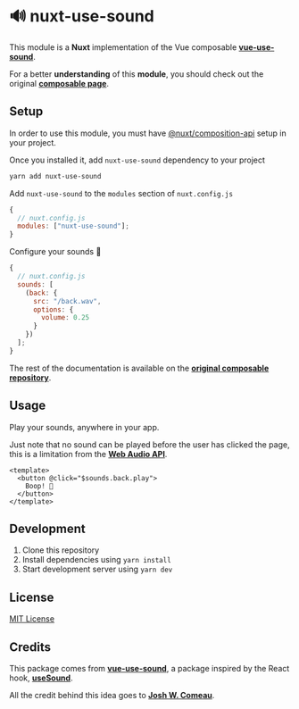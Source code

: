 # 🔊 nuxt-use-sound

This module is a **Nuxt** implementation of the Vue composable [**vue-use-sound**](https://github.com/Tahul/vue-use-sound).

For a better **understanding** of this **module**, you should check out the original [**composable page**](https://github.com/Tahul/vue-use-sound).

## Setup

In order to use this module, you must have [@nuxt/composition-api](https://composition-api.nuxtjs.org/) setup in your project.

Once you installed it, add `nuxt-use-sound` dependency to your project

```bash
yarn add nuxt-use-sound
```

Add `nuxt-use-sound` to the `modules` section of `nuxt.config.js`

```js
{
  // nuxt.config.js
  modules: ["nuxt-use-sound"];
}
```

Configure your sounds 🥁

```js
{
  // nuxt.config.js
  sounds: [
    (back: {
      src: "/back.wav",
      options: {
        volume: 0.25
      }
    })
  ];
}
```

The rest of the documentation is available on the [**original composable repository**](https://github.com/Tahul/vue-use-sound).

## Usage

Play your sounds, anywhere in your app.

Just note that no sound can be played before the user has clicked the page, this is a limitation from the [**Web Audio API**](https://developer.mozilla.org/fr/docs/Web/API/Web_Audio_API).

```vue
<template>
  <button @click="$sounds.back.play">
    Boop! 🎺
  </button>
</template>
```

## Development

1. Clone this repository
2. Install dependencies using `yarn install`
3. Start development server using `yarn dev`

## License

[MIT License](./LICENSE)

## Credits

This package comes from [**vue-use-sound**](https://github.com/Tahul/vue-use-sound), a package inspired by the React hook, [**useSound**](https://github.com/joshwcomeau/use-sound).

All the credit behind this idea goes to [**Josh W. Comeau**](https://github.com/joshwcomeau).
